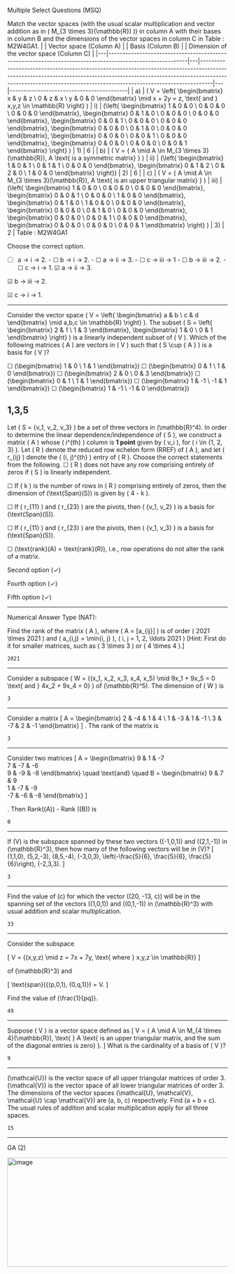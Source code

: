 
Multiple Select Questions (MSQ)

Match the vector spaces (with the usual scalar multiplication and vector addition as in ( M_{3 \times 3}(\mathbb{R}) )) in column A with their bases in column B and the dimensions of the vector spaces in column C in Table : M2W4GA1.
| | Vector space (Column A) | | Basis (Column B) | | Dimension of the vector space (Column C) | |---|----------------------------------------------------------------------------------------------------------|---|----------------------------------------------------------------------------------------------------------------------------------------------------------------------------------------------------------------------------------------------|---|------------------------------------------| | a) | \( V = \left\{ \begin{bmatrix} x & y & z \\ 0 & z & x \\ y & 0 & 0 \end{bmatrix} \mid x + 2y = z, \text{ and } x,y,z \in \mathbb{R} \right\} \) | i) | \(\left\{ \begin{bmatrix} 1 & 0 & 0 \\ 0 & 0 & 0 \\ 0 & 0 & 0 \end{bmatrix}, \begin{bmatrix} 0 & 1 & 0 \\ 0 & 0 & 0 \\ 0 & 0 & 0 \end{bmatrix}, \begin{bmatrix} 0 & 0 & 1 \\ 0 & 0 & 0 \\ 0 & 0 & 0 \end{bmatrix}, \begin{bmatrix} 0 & 0 & 0 \\ 0 & 1 & 0 \\ 0 & 0 & 0 \end{bmatrix}, \begin{bmatrix} 0 & 0 & 0 \\ 0 & 0 & 1 \\ 0 & 0 & 0 \end{bmatrix}, \begin{bmatrix} 0 & 0 & 0 \\ 0 & 0 & 0 \\ 0 & 0 & 1 \end{bmatrix} \right\} \) | 1) | 6 | | b) | \( V = \{ A \mid A \in M_{3 \times 3}(\mathbb{R}), A \text{ is a symmetric matrix} \} \) | ii) | \(\left\{ \begin{bmatrix} 1 & 0 & 1 \\ 0 & 1 & 1 \\ 0 & 0 & 0 \end{bmatrix}, \begin{bmatrix} 0 & 1 & 2 \\ 0 & 2 & 0 \\ 1 & 0 & 0 \end{bmatrix} \right\}\) | 2) | 6 | | c) | \( V = \{ A \mid A \in M_{3 \times 3}(\mathbb{R}), A \text{ is an upper triangular matrix} \} \) | iii) | \(\left\{ \begin{bmatrix} 1 & 0 & 0 \\ 0 & 0 & 0 \\ 0 & 0 & 0 \end{bmatrix}, \begin{bmatrix} 0 & 0 & 1 \\ 0 & 0 & 0 \\ 1 & 0 & 0 \end{bmatrix}, \begin{bmatrix} 0 & 1 & 0 \\ 1 & 0 & 0 \\ 0 & 0 & 0 \end{bmatrix}, \begin{bmatrix} 0 & 0 & 0 \\ 0 & 1 & 0 \\ 0 & 0 & 0 \end{bmatrix}, \begin{bmatrix} 0 & 0 & 0 \\ 0 & 0 & 1 \\ 0 & 0 & 0 \end{bmatrix}, \begin{bmatrix} 0 & 0 & 0 \\ 0 & 0 & 0 \\ 0 & 0 & 1 \end{bmatrix} \right\} \) | 3) | 2 |
Table : M2W4GA1

Choose the correct option.

- ☐ a → i → 2. - ☐ b → i → 2. - ☐ a → ii → 3. - ☐ c → iii → 1 - ☐ b → iii → 2. - ☐ c → i → 1.
☑ a → ii → 3.

☑ b → iii → 2.

☑ c → i → 1.

---



Consider the vector space ( V = \left{ \begin{bmatrix} a & b \ c & d \end{bmatrix} \mid a,b,c \in \mathbb{R} \right} ). The subset ( S = \left{ \begin{bmatrix} 2 & 1 \ 1 & 3 \end{bmatrix}, \begin{bmatrix} 1 & 0 \ 0 & 1 \end{bmatrix} \right} ) is a linearly independent subset of ( V ). Which of the following matrices ( A ) are vectors in ( V ) such that ( S \cup { A } ) is a basis for ( V )?

☐ (\begin{bmatrix} 1 & 0 \ 1 & 1 \end{bmatrix})
☐ (\begin{bmatrix} 0 & 1 \ 1 & 0 \end{bmatrix})
☐ (\begin{bmatrix} 2 & 0 \ 0 & 3 \end{bmatrix})
☐ (\begin{bmatrix} 0 & 1 \ 1 & 1 \end{bmatrix})
☐ (\begin{bmatrix} 1 & -1 \ -1 & 1 \end{bmatrix})
☐ (\begin{bmatrix} 1 & -1 \ -1 & 0 \end{bmatrix})

1,3,5
---


Let \( S = \{v_1, v_2, v_3\} \) be a set of three vectors in \(\mathbb{R}^4\). In order to determine the linear dependence/independence of \( S \), we construct a matrix \( A \) whose \( i^{th} \) column is **1 point** given by \( v_i \), for \( i \in \{1, 2, 3\} \). Let \( R \) denote the reduced row echelon form (RREF) of \( A \), and let \( r_{ij} \) denote the \( (i, j)^{th} \) entry of \( R \). Choose the correct statements from the following.
☐ ( R ) does not have any row comprising entirely of zeros if ( S ) is linearly independent.

☐ If ( k ) is the number of rows in ( R ) comprising entirely of zeros, then the dimension of (\text{Span}(S)) is given by ( 4 - k ).

☐ If ( r_{11} ) and ( r_{23} ) are the pivots, then ( {v_1, v_2} ) is a basis for (\text{Span}(S)).

☐ If ( r_{11} ) and ( r_{23} ) are the pivots, then ( {v_1, v_3} ) is a basis for (\text{Span}(S)).

☐ (\text{rank}(A) = \text{rank}(R)), i.e., row operations do not alter the rank of a matrix.

Second option (✓)

Fourth option (✓)

Fifth option (✓)

---

Numerical Answer Type (NAT):

Find the rank of the matrix ( A ), where ( A = [a_{ij}] ) is of order ( 2021 \times 2021 ) and ( a_{i,j} = \min{i, j} ), ( i, j = 1, 2, \ldots 2021 )
[Hint: First do it for smaller matrices, such as ( 3 \times 3 ) or ( 4 \times 4 ).]
```
2021
```
---

Consider a subspace ( W = {(x_1, x_2, x_3, x_4, x_5) \mid 9x_1 + 9x_5 = 0 \text{ and } 4x_2 + 9x_4 = 0} ) of (\mathbb{R}^5). The dimension of ( W ) is
```
3
```
---

Consider a matrix \[ A = \begin{bmatrix} 2 & -4 & 1 & 4 \\ 1 & -3 & 1 & -1 \\ 3 & -7 & 2 & -1 \end{bmatrix} \] . The rank of the matrix is
```
3
```
---



Consider two matrices
[
A = \begin{bmatrix}
9 & 1 & -7 \
7 & -7 & -6 \
9 & -9 & -8
\end{bmatrix}
\quad \text{and} \quad
B = \begin{bmatrix}
9 & 7 & 9 \
1 & -7 & -9 \
-7 & -6 & -8
\end{bmatrix}
]

. Then Rank((A)) - Rank ((B)) is
```
0
```
---


If (V) is the subspace spanned by these two vectors ((-1,0,1)) and ((2,1,-1)) in (\mathbb{R}^3), then how many of the following vectors will be in (V)?
[
(1,1,0), (5,2,-3), (8,5,-4), (-3,0,3), \left(-\frac{5}{6}, \frac{5}{6}, \frac{5}{6}\right), (-2,3,3).
]
```
3
```
---


Find the value of (c) for which the vector ((20, -13, c)) will be in the spanning set of the vectors ((1,0,1)) and ((0,1,-1)) in (\mathbb{R}^3) with usual addition and scalar multiplication.
```
33
```
---

Consider the subspace

[
V = {(x,y,z) \mid z = 7x + 7y, \text{ where } x,y,z \in \mathbb{R}}
]

of (\mathbb{R}^3) and

[
\text{span}({(p,0,1), (0,q,1)}) = V.
]

Find the value of (\frac{1}{pq}).
```
49
```

---


Suppose \( V \) is a vector space defined as \[ V = \{ A \mid A \in M_{4 \times 4}(\mathbb{R}), \text{ } A \text{ is an upper triangular matrix, and the sum of the diagonal entries is zero} \}. \] What is the cardinality of a basis of \( V \)?
```
9
```
---

(\mathcal{U}) is the vector space of all upper triangular matrices of order 3. (\mathcal{V}) is the vector space of all lower triangular matrices of order 3. The dimensions of the vector spaces (\mathcal{U}, \mathcal{V}, \mathcal{U} \cap \mathcal{V}) are (a, b, c) respectively. Find (a + b + c). The usual rules of addition and scalar multiplication apply for all three spaces.
```
15
```


---

 GA (2)

<img width="724" height="249" alt="image" src="https://github.com/user-attachments/assets/6b0cd4b1-3af9-43c3-9fef-1f1481da2ffd" />
